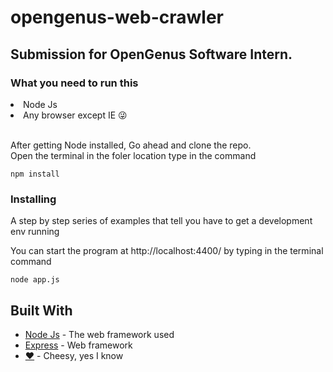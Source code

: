 # opengenus-web-crawler
<h2>Submission for OpenGenus Software Intern.</h2>

### What you need to run this
<li>Node Js</li>
<li>Any browser except IE 😜</li><br>

After getting Node installed, Go ahead and clone the repo.<br>
Open the terminal in the foler location type in the command

```
npm install
```

### Installing

A step by step series of examples that tell you have to get a development env running

You can start the program at http://localhost:4400/  by typing in the terminal command

```
node app.js
```


## Built With

* [Node Js](http://www.dropwizard.io/1.0.2/docs/) - The web framework used
* [Express](https://maven.apache.org/) - Web framework
* [❤️](https://rometools.github.io/rome/) - Cheesy, yes I know

